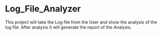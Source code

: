 # Log_File_Analyzer
This project will take the Log file from the User and show the analysis of  the log file. After analysis it will generate the report of the Analysis.

